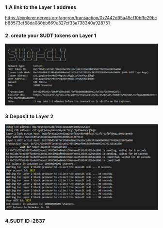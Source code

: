### 1.A link to the Layer 1 address
 https://explorer.nervos.org/aggron/transaction/0x7442d95a45cf10bffe29bcb88573ef88da080bb669e327cf33a738340a928751

### 2. create your SUDT tokens on Layer 1
![](1.png)
### 3.Deposit to Layer 2
![](2.png)

### 4.SUDT ID :2837
